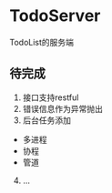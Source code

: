 # TodoServer
TodoList的服务端

## 待完成
1. 接口支持restful
2. 错误信息作为异常抛出
3. 后台任务添加
  + 多进程
  + 协程
  + 管道
4. ...

